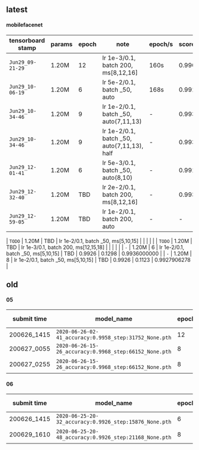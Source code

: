 ## latest

#### mobilefacenet

| tensorboard stamp | params | epoch | note                                        | epoch/s | score_va | loss_tr | score_ts     |
| ----------------- | ------ | ----- | ------------------------------------------- | ------- | -------- | ------- | ------------ |
| `Jun29_09-21-29`  | 1.20M  | 12    | lr 1e-3/0.1, batch 200, ms[8,12,16]         | 160s    | 0.9904   | 0.2322  | X            |
| `Jun29_10-06-19`  | 1.20M  | 6     | lr 5e-2/0.1, batch _50, auto                | 168s    | 0.9916   | 0.0710  | X            |
| `Jun29_10-34-46`  | 1.20M  | 9     | lr 1e-2/0.1, batch _50, auto(7,11,13)       | -       | 0.9938   | 0.0479  | 0.9935903856 |
| `Jun29_10-34-46`  | 1.20M  | 9     | lr 1e-2/0.1, batch _50, auto(7,11,13), half | -       | 0.9938   | 0.0479  | 0.9938000000 |
| `Jun29_12-01-41`  | 1.20M  | 6     | lr 5e-3/0.1, batch _50, auto(8,10)          | -       | 0.9916   | 0.0678  | X            |
| `Jun29_12-32-40`  | 1.20M  | TBD   | lr 2e-2/0.1, batch 200, ms[8,12,16]         | -       | 0.9930   |         |              |
| `Jun29_12-59-05`  | 1.20M  | TBD   | lr 1e-2/0.1, batch 200, auto                | -       | -        |         |              |

| `TODO`            | 1.20M  | TBD   | lr 1e-2/0.1, batch _50, ms[5,10,15]   |         |          |         |              |
| `TODO`            | 1.20M  | TBD   | lr 1e-3/0.1, batch 200, ms[12,15,18]  |         |          |         |              |
| `-`               | 1.20M  | 6     | lr 1e-2/0.1, batch _50, ms[5,10,15]   | TBD     | 0.9926   | 0.1298  | 0.9936000000 |
| `-`               | 1.20M  | 8     | lr 1e-2/0.1, batch _50, ms[5,10,15]   | TBD     | 0.9926   | 0.1123  | 0.9927906278 |

## old

#### 05

| submit time | model_name                                             | epoch | parmas | validation score | test score   | note                  |
| ----------- | ----------                                             | ----- | ------ | ---------------- | ----------   | --------------------- |
| 200626_1415 | `2020-06-26-02-41_accuracy:0.9958_step:31752_None.pth` | 12    | 43.80M | 0.9958           | 0.9960000000 | -                     |
| 200627_0055 | `2020-06-26-15-26_accuracy:0.9968_step:66152_None.pth` | 8     | 43.80M | 0.9968           | 0.9974000000 | -                     |
| 200627_0255 | `2020-06-26-15-26_accuracy:0.9968_step:66152_None.pth` | 8     | 43.80M | 0.9968           | 0.9974496174 | use best_th           |

#### 06

| submit time | model_name                                             | epoch | parmas | validation score | test score   | note                  |
| ----------- | ----------                                             | ----- | ------ | ---------------- | ----------   | --------------------- |
| 200626_1415 | `2020-06-25-20-32_accuracy:0.9926_step:15876_None.pth` | 6     | 1.20M  | 0.9926           | 0.9936000000 | -                     |
| 200629_1610 | `2020-06-25-20-48_accuracy:0.9926_step:21168_None.pth` | 8     | 1.20M  | 0.9926           | 0.9927906278 | use best_th           |

